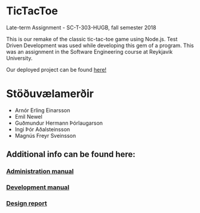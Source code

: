 # TicTacToe
Late-term Assignment - SC-T-303-HUGB, fall semester 2018

This is our remake of the classic tic-tac-toe game using Node.js. Test Driven Development was used while developing this gem of a program. This was an assignment in the Software Engineering course at Reykjavik University.

Our deployed project can be found [here!](https://tictactoeprod.herokuapp.com/ "Stöðuvælamerðir's tic-tac-toe!")

# Stöðuvælamerðir
- Arnór Erling Einarsson
- Emil Newel
- Guðmundur Hermann Þórlaugarson
- Ingi Þór Aðalsteinsson
- Magnús Freyr Sveinsson


## Additional info can be found here: 
### [Administration manual](https://github.com/Stoduvaelamerdir/TicTacToe/blob/master/docs/admin-manual.md)

### [Development manual](https://github.com/Stoduvaelamerdir/TicTacToe/blob/master/docs/developmnent-manual.md)

### [Design report](https://github.com/Stoduvaelamerdir/TicTacToe/blob/master/docs/design-report.md)

